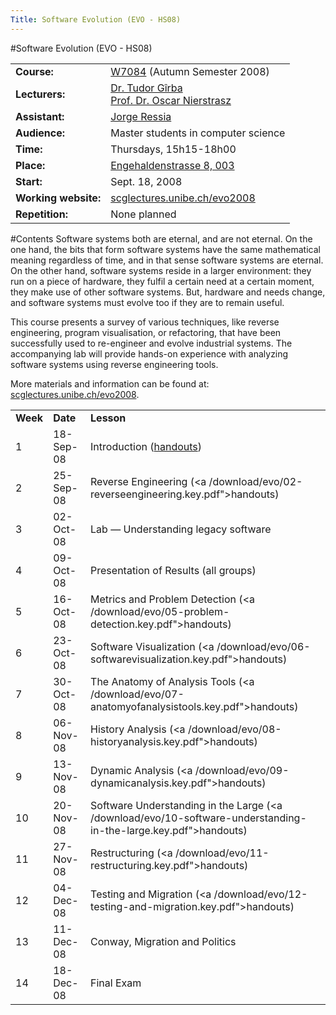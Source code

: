```yaml
---
Title: Software Evolution (EVO - HS08)
---
```

#Software Evolution (EVO - HS08)

| | |
|---|---|
|**Course:**|[W7084](http://evub.unibe.ch/pievub/n_index.asp?KursID=2843157&KursNr=W7084&UeberschriftID=409425&page=detail) (Autumn Semester 2008)
|**Lecturers:**| [Dr. Tudor G&icirc;rba](http://www.tudorgirba.com) <br/> [Prof. Dr. Oscar Nierstrasz](http://www.iam.unibe.ch/~oscar/)
|**Assistant:**|[Jorge Ressia](http://www.iam.unibe.ch/~ressia)
|**Audience:**|Master students in computer science 
|**Time:**|Thursdays, 15h15-18h00
|**Place:**|[Engehaldenstrasse 8, 003](%base_url%/contact/maps)
|**Start:**|Sept. 18, 2008
|**Working website:**|[scglectures.unibe.ch/evo2008](http://scglectures.unibe.ch/evo2008)
|**Repetition:**|None planned

#Contents
Software systems both are eternal, and are not eternal. On the one hand, the bits that form software systems have the same mathematical meaning regardless of time, and in that sense software systems are eternal. On the other hand, software systems reside in a larger environment: they run on a piece of hardware, they fulfil a certain need at a certain moment, they make use of other software systems. But, hardware and needs change, and software systems must evolve too if they are to remain useful. 

 

 This course presents a survey of various techniques, like reverse engineering, program visualisation, or refactoring, that have been successfully used to re-engineer and evolve industrial systems. The accompanying lab will provide hands-on experience with analyzing software systems using reverse engineering tools. 

 

 More materials and information can be found at: [scglectures.unibe.ch/evo2008](http://scglectures.unibe.ch/evo2008).


| | | |
|---|---|---|
|**Week**|**Date**|**Lesson**
| 1| 18-Sep-08| Introduction ([handouts](%base_url%/download/evo/01-introduction.key.pdf))
| 2| 25-Sep-08| Reverse Engineering (<a /download/evo/02-reverseengineering.key.pdf">handouts</a>)
| 3| 02-Oct-08| Lab &mdash; Understanding legacy software
| 4| 09-Oct-08| Presentation of Results (all groups)
| 5| 16-Oct-08| Metrics and Problem Detection (<a /download/evo/05-problem-detection.key.pdf">handouts</a>)
| 6| 23-Oct-08| Software Visualization (<a /download/evo/06-softwarevisualization.key.pdf">handouts</a>)
| 7| 30-Oct-08| The Anatomy of Analysis Tools (<a /download/evo/07-anatomyofanalysistools.key.pdf">handouts</a>)
| 8| 06-Nov-08| History Analysis (<a /download/evo/08-historyanalysis.key.pdf">handouts</a>)
| 9| 13-Nov-08| Dynamic Analysis (<a /download/evo/09-dynamicanalysis.key.pdf">handouts</a>)
| 10| 20-Nov-08| Software Understanding in the Large (<a /download/evo/10-software-understanding-in-the-large.key.pdf">handouts</a>)
| 11| 27-Nov-08| Restructuring (<a /download/evo/11-restructuring.key.pdf">handouts</a>)
| 12| 04-Dec-08| Testing and Migration (<a /download/evo/12-testing-and-migration.key.pdf">handouts</a>)
| 13| 11-Dec-08| Conway, Migration and Politics
| 14| 18-Dec-08| Final Exam
